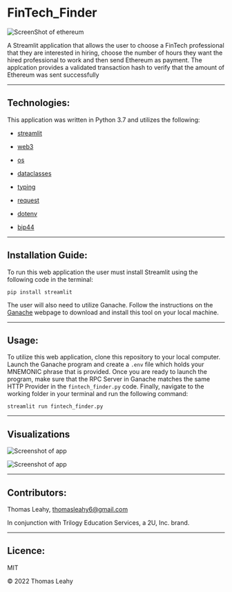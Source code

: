 # FinTech_Finder
![ScreenShot of ethereum](https://static.seekingalpha.com/cdn/s3/uploads/getty_images/1329407939/medium_image_1329407939.jpg)

A Streamlit application that allows the user to choose a FinTech professional that they are interested in hiring, choose the number of hours they want the hired professional to work and then send Ethereum as payment. The applcation provides a validated transaction hash to verify that the amount of Ethereum was sent successfully

---
## Technologies:

This application was written in Python 3.7 and utilizes the following:

* [streamlit](https://streamlit.io/)

* [web3](https://web3py.readthedocs.io/en/stable/)

* [os](https://docs.python.org/3/library/os.html)

* [dataclasses](https://docs.python.org/3/library/dataclasses.html)

* [typing](https://docs.python.org/3/library/typing.html)

* [request](https://pypi.org/project/requests/)

* [dotenv](https://pypi.org/project/python-dotenv/)

* [bip44](https://pypi.org/project/bip44/)
---
## Installation Guide:

To run this web application the user must install Streamlit using the following code in the terminal:

```pip install streamlit```

The user will also need to utilize Ganache. Follow the instructions on the [Ganache](https://trufflesuite.com/ganache/) webpage to download and install this tool on your local machine.

---
## Usage:

To utilize this web application, clone this repository to your local computer. Launch the Ganache program and create a `.env` file which holds your MNEMONIC phrase that is provided. Once you are ready to launch the program, make sure that the RPC Server in Ganache matches the same HTTP Provider in the `fintech_finder.py` code. Finally, navigate to the working folder in your terminal and run the following command:
 
```streamlit run fintech_finder.py```

---
## Visualizations
![Screenshot of app](https://user-images.githubusercontent.com/89755088/153807662-5160430d-2c6e-4120-be4c-9f3f9f5e61dc.png)

![Screenshot of app](https://user-images.githubusercontent.com/89755088/153808019-f1c92a6d-f86e-40e7-b207-6caff6a7bb86.png)

---
## Contributors:

Thomas Leahy, thomasleahy6@gmail.com

In conjunction with Trilogy Education Services, a 2U, Inc. brand.

---
## Licence:

MIT

© 2022 Thomas Leahy

